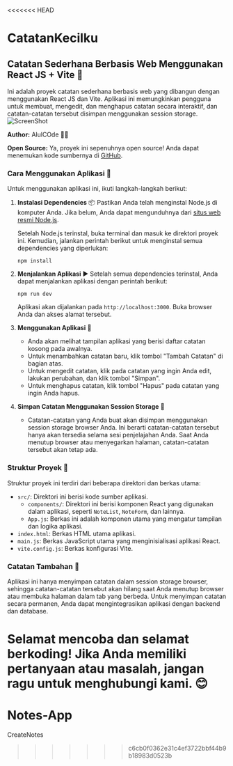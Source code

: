 <<<<<<< HEAD
# CatatanKecilku
## Catatan Sederhana Berbasis Web Menggunakan React JS + Vite 📝

Ini adalah proyek catatan sederhana berbasis web yang dibangun dengan menggunakan React JS dan Vite. Aplikasi ini memungkinkan pengguna untuk membuat, mengedit, dan menghapus catatan secara interaktif, dan catatan-catatan tersebut disimpan menggunakan session storage.
![ScreenShot](https://i.ibb.co/6FvRnc6/Simple-Catatanku.png)

**Author:** AlulCOde 🧑‍💻

**Open Source:** Ya, proyek ini sepenuhnya open source! Anda dapat menemukan kode sumbernya di [GitHub](https://github.com/AlulCode45/CatatanKecilku).

### Cara Menggunakan Aplikasi 🚀

Untuk menggunakan aplikasi ini, ikuti langkah-langkah berikut:

1. **Instalasi Dependencies** 📦
   Pastikan Anda telah menginstal Node.js di komputer Anda. Jika belum, Anda dapat mengunduhnya dari [situs web resmi Node.js](https://nodejs.org/).

   Setelah Node.js terinstal, buka terminal dan masuk ke direktori proyek ini. Kemudian, jalankan perintah berikut untuk menginstal semua dependencies yang diperlukan:

   ```
   npm install
   ```

2. **Menjalankan Aplikasi** ▶️
   Setelah semua dependencies terinstal, Anda dapat menjalankan aplikasi dengan perintah berikut:

   ```
   npm run dev
   ```

   Aplikasi akan dijalankan pada `http://localhost:3000`. Buka browser Anda dan akses alamat tersebut.

3. **Menggunakan Aplikasi** 📓
   - Anda akan melihat tampilan aplikasi yang berisi daftar catatan kosong pada awalnya.
   - Untuk menambahkan catatan baru, klik tombol "Tambah Catatan" di bagian atas.
   - Untuk mengedit catatan, klik pada catatan yang ingin Anda edit, lakukan perubahan, dan klik tombol "Simpan".
   - Untuk menghapus catatan, klik tombol "Hapus" pada catatan yang ingin Anda hapus.

4. **Simpan Catatan Menggunakan Session Storage** 💾
   - Catatan-catatan yang Anda buat akan disimpan menggunakan session storage browser Anda. Ini berarti catatan-catatan tersebut hanya akan tersedia selama sesi penjelajahan Anda. Saat Anda menutup browser atau menyegarkan halaman, catatan-catatan tersebut akan tetap ada.

### Struktur Proyek 📂

Struktur proyek ini terdiri dari beberapa direktori dan berkas utama:

- `src/`: Direktori ini berisi kode sumber aplikasi.
  - `components/`: Direktori ini berisi komponen React yang digunakan dalam aplikasi, seperti `NoteList`, `NoteForm`, dan lainnya.
  - `App.js`: Berkas ini adalah komponen utama yang mengatur tampilan dan logika aplikasi.
- `index.html`: Berkas HTML utama aplikasi.
- `main.js`: Berkas JavaScript utama yang menginisialisasi aplikasi React.
- `vite.config.js`: Berkas konfigurasi Vite.

### Catatan Tambahan 📌

Aplikasi ini hanya menyimpan catatan dalam session storage browser, sehingga catatan-catatan tersebut akan hilang saat Anda menutup browser atau membuka halaman dalam tab yang berbeda. Untuk menyimpan catatan secara permanen, Anda dapat mengintegrasikan aplikasi dengan backend dan database.

Selamat mencoba dan selamat berkoding! Jika Anda memiliki pertanyaan atau masalah, jangan ragu untuk menghubungi kami. 😊
=======
# Notes-App
CreateNotes
>>>>>>> c6cb0f0362e31c4ef3722bbf44b9b18983d0523b
